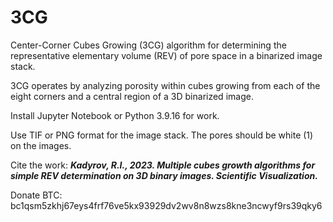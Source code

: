 # 3CG
Center-Corner Cubes Growing (3CG) algorithm for determining the representative elementary volume (REV) of pore space in a binarized image stack.

3CG operates by analyzing porosity within cubes growing from each of the eight corners and a central region of a 3D binarized image.

Install Jupyter Notebook or Python 3.9.16 for work.

Use TIF or PNG format for the image stack. The pores should be white (1) on the images.

Cite the work: _**Kadyrov, R.I., 2023. Multiple cubes growth algorithms for simple REV determination on 3D binary images. Scientific Visualization.**_

Donate BTC: bc1qsm5zkhj67eys4frf76ve5kx93929dv2wv8n8wzs8kne3ncwyf9rs39qky6

